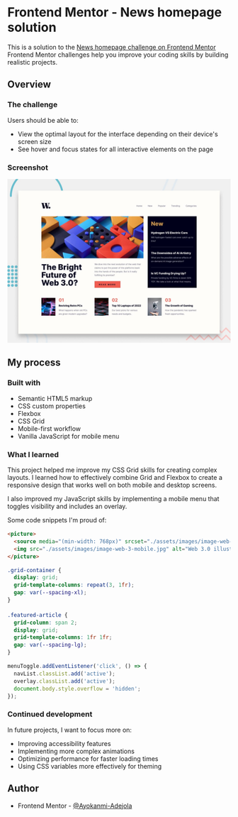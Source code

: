 # Frontend Mentor - News homepage solution

This is a solution to the [News homepage challenge on Frontend Mentor](https://www.frontendmentor.io/challenges/news-homepage-H6SWTa1MFl) Frontend Mentor challenges help you improve your coding skills by building realistic projects.


## Overview

### The challenge

Users should be able to:

- View the optimal layout for the interface depending on their device's screen size
- See hover and focus states for all interactive elements on the page

### Screenshot

![](./preview.jpg)


## My process

### Built with

- Semantic HTML5 markup
- CSS custom properties
- Flexbox
- CSS Grid
- Mobile-first workflow
- Vanilla JavaScript for mobile menu

### What I learned

This project helped me improve my CSS Grid skills for creating complex layouts. I learned how to effectively combine Grid and Flexbox to create a responsive design that works well on both mobile and desktop screens.

I also improved my JavaScript skills by implementing a mobile menu that toggles visibility and includes an overlay.

Some code snippets I'm proud of:

```html
<picture>
  <source media="(min-width: 768px)" srcset="./assets/images/image-web-3-desktop.jpg">
  <img src="./assets/images/image-web-3-mobile.jpg" alt="Web 3.0 illustration">
</picture>
```

```css
.grid-container {
  display: grid;
  grid-template-columns: repeat(3, 1fr);
  gap: var(--spacing-xl);
}

.featured-article {
  grid-column: span 2;
  display: grid;
  grid-template-columns: 1fr 1fr;
  gap: var(--spacing-lg);
}
```

```js
menuToggle.addEventListener('click', () => {
  navList.classList.add('active');
  overlay.classList.add('active');
  document.body.style.overflow = 'hidden';
});
```

### Continued development

In future projects, I want to focus more on:

- Improving accessibility features
- Implementing more complex animations
- Optimizing performance for faster loading times
- Using CSS variables more effectively for theming

## Author

- Frontend Mentor - [@Ayokanmi-Adejola](https://www.frontendmentor.io/profile/Ayokanmi-Adejola)
